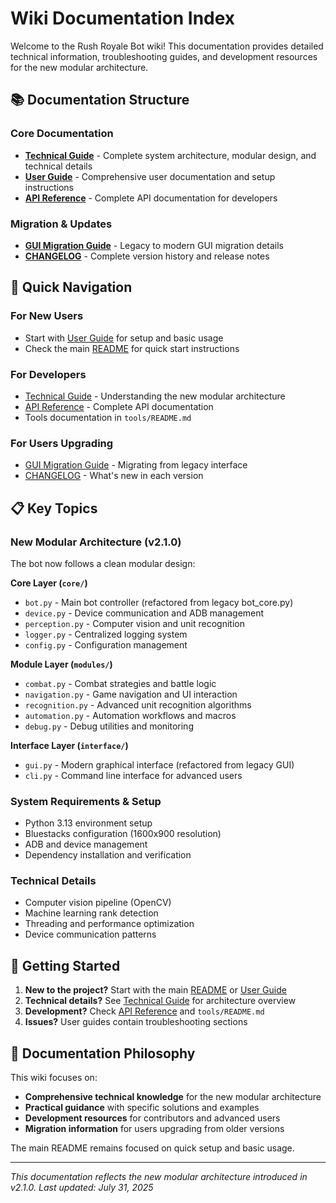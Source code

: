 # Wiki Documentation Index

Welcome to the Rush Royale Bot wiki! This documentation provides detailed technical information, troubleshooting guides, and development resources for the new modular architecture.

## 📚 Documentation Structure

### Core Documentation
- **[Technical Guide](Technical-Guide.md)** - Complete system architecture, modular design, and technical details
- **[User Guide](User-Guide.md)** - Comprehensive user documentation and setup instructions
- **[API Reference](API-Reference.md)** - Complete API documentation for developers

### Migration & Updates
- **[GUI Migration Guide](GUI-Migration-Guide.md)** - Legacy to modern GUI migration details
- **[CHANGELOG](CHANGELOG.md)** - Complete version history and release notes

## 🚀 Quick Navigation

### For New Users
- Start with [User Guide](User-Guide.md) for setup and basic usage
- Check the main [README](../README.md) for quick start instructions

### For Developers
- [Technical Guide](Technical-Guide.md) - Understanding the new modular architecture
- [API Reference](API-Reference.md) - Complete API documentation
- Tools documentation in `tools/README.md`

### For Users Upgrading
- [GUI Migration Guide](GUI-Migration-Guide.md) - Migrating from legacy interface
- [CHANGELOG](CHANGELOG.md) - What's new in each version

## 📋 Key Topics

### New Modular Architecture (v2.1.0)
The bot now follows a clean modular design:

**Core Layer (`core/`)**
- `bot.py` - Main bot controller (refactored from legacy bot_core.py)
- `device.py` - Device communication and ADB management
- `perception.py` - Computer vision and unit recognition
- `logger.py` - Centralized logging system  
- `config.py` - Configuration management

**Module Layer (`modules/`)**
- `combat.py` - Combat strategies and battle logic
- `navigation.py` - Game navigation and UI interaction
- `recognition.py` - Advanced unit recognition algorithms
- `automation.py` - Automation workflows and macros
- `debug.py` - Debug utilities and monitoring

**Interface Layer (`interface/`)**
- `gui.py` - Modern graphical interface (refactored from legacy GUI)
- `cli.py` - Command line interface for advanced users

### System Requirements & Setup
- Python 3.13 environment setup
- Bluestacks configuration (1600x900 resolution)
- ADB and device management
- Dependency installation and verification

### Technical Details
- Computer vision pipeline (OpenCV)
- Machine learning rank detection
- Threading and performance optimization
- Device communication patterns

## 🔧 Getting Started

1. **New to the project?** Start with the main [README](../README.md) or [User Guide](User-Guide.md)
2. **Technical details?** See [Technical Guide](Technical-Guide.md) for architecture overview
3. **Development?** Check [API Reference](API-Reference.md) and `tools/README.md`
4. **Issues?** User guides contain troubleshooting sections

## 📖 Documentation Philosophy

This wiki focuses on:
- **Comprehensive technical knowledge** for the new modular architecture
- **Practical guidance** with specific solutions and examples
- **Development resources** for contributors and advanced users
- **Migration information** for users upgrading from older versions

The main README remains focused on quick setup and basic usage.

---

*This documentation reflects the new modular architecture introduced in v2.1.0. Last updated: July 31, 2025*
